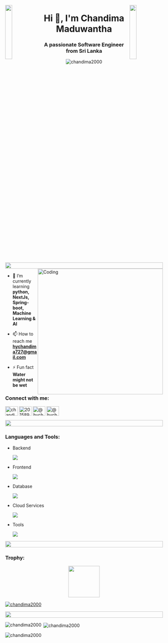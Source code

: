 <img align="left" src="https://user-images.githubusercontent.com/65187002/144930161-2f783401-8d27-4fdf-a2f7-cc0ba32f1f1f.gif" width="21%" style="display:inline;"><img align="right" src="https://user-images.githubusercontent.com/65187002/144930161-2f783401-8d27-4fdf-a2f7-cc0ba32f1f1f.gif" width="21%" style="display:inline;">
<h1 align="center">Hi 👋, I'm Chandima Maduwantha</h1>
<h3 align="center">A passionate Software Engineer from Sri Lanka</h3>
<p align="center"> <img src="https://komarev.com/ghpvc/?username=chandima2000&label=Profile%20views&color=0e75b6&style=flat" alt="chandima2000" /> </p>
<img src="https://i.imgur.com/dBaSKWF.gif" height="20" width="100%">
<img align="right" alt="Coding" width="400" src="https://user-images.githubusercontent.com/74038190/229223263-cf2e4b07-2615-4f87-9c38-e37600f8381a.gif">
<br>

- 🌱 I’m currently learning **python, NextJs, Spring-boot, Machine Learning & AI**

- 📫 How to reach me **hychandima727@gmail.com**

- ⚡ Fun fact **Water might not be wet**

<h3 align="left">Connect with me:</h3>
<p align="left">
<a href="https://linkedin.com/in/chandima maduwantha" target="blank"><img align="center" src="https://raw.githubusercontent.com/rahuldkjain/github-profile-readme-generator/master/src/images/icons/Social/linked-in-alt.svg" alt="chandima maduwantha" height="30" width="40" /></a>
<a href="https://stackoverflow.com/users/20158956" target="blank"><img align="center" src="https://raw.githubusercontent.com/rahuldkjain/github-profile-readme-generator/master/src/images/icons/Social/stack-overflow.svg" alt="20158956" height="30" width="40" /></a>
<a href="https://medium.com/@hychandima2000" target="blank"><img align="center" src="https://raw.githubusercontent.com/rahuldkjain/github-profile-readme-generator/master/src/images/icons/Social/medium.svg" alt="@hychandima2000" height="30" width="40" /></a>
<a href="https://www.hackerrank.com/@hychandima287" target="blank"><img align="center" src="https://raw.githubusercontent.com/rahuldkjain/github-profile-readme-generator/master/src/images/icons/Social/hackerrank.svg" alt="@hychandima287" height="30" width="40" /></a>
</p>

<img src="https://i.imgur.com/dBaSKWF.gif" height="20" width="100%">
<h3 align="left">Languages and Tools:</h3>

- Backend

  <p align="left">
  <a href="https://skillicons.dev">
    <img src="https://skillicons.dev/icons?i=java,spring,nodejs,express,py,django,flask,fastapi" />
  </a>
</p>

- Frontend

  <p align="left">
  <a href="https://skillicons.dev">
    <img src="https://skillicons.dev/icons?i=js,ts,react,nextjs,redux,tailwind,materialui" />
  </a>
</p>


- Database
  
  <p align="left">
  <a href="https://skillicons.dev">
    <img src="https://skillicons.dev/icons?i=mongodb,mysql,postgresql" />
  </a>
</p>


- Cloud Services

  <p align="left">
  <a href="https://skillicons.dev">
    <img src="https://skillicons.dev/icons?i=azure,aws,gcp,firebase" />
  </a>
</p>


- Tools

  <p align="left">
  <a href="https://skillicons.dev">
    <img src="https://skillicons.dev/icons?i=git,github,docker,figma,idea,vscode,postman,linux" />
  </a>
</p>
<img src="https://i.imgur.com/dBaSKWF.gif" height="20" width="100%">
<h3 align="left">Trophy:</h3>

<p align="center">
<img src="https://media.tenor.com/0ENB5HuTH0gAAAAi/trophy-beker.gif"  width="100px" height="100px"></p>
<p align="left"> <a href="https://github.com/ryo-ma/github-profile-trophy"><img src="https://github-profile-trophy.vercel.app/?username=chandima2000" alt="chandima2000" /></a> </p>

<img src="https://i.imgur.com/dBaSKWF.gif" height="20" width="100%">

<p><img align="left" src="https://github-readme-stats.vercel.app/api/top-langs?username=chandima2000&show_icons=true&locale=en&layout=compact" alt="chandima2000" /></p>

<p>&nbsp;<img align="center" src="https://github-readme-stats.vercel.app/api?username=chandima2000&show_icons=true&locale=en" alt="chandima2000" /></p>

<p><img align="center" src="https://github-readme-streak-stats.herokuapp.com/?user=chandima2000&" alt="chandima2000" /></p>
